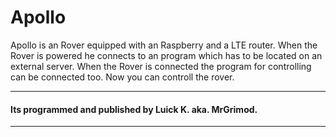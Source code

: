 Apollo
===================


Apollo is an Rover equipped with an Raspberry and a LTE router. When the Rover is powered he connects to an program which has to be located on an external server. When the Rover is connected the program for controlling can be connected too. Now you can controll the rover.

----------

#### Its programmed and published by Luick K. aka. MrGrimod.


----------
